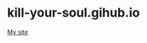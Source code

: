 # kill-your-soul.gihub.io
<!-- *platonovdi.github.io* -->
[My site](https://kill-your-soul.github.io)
